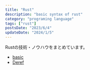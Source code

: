 ```yaml
---
title: "Rust"
description: "basic syntax of rust"
category: "programing language"
tags: ["rust"]
postsDate: "2023/6/4"
updateDate: "2024/1/5"
---
```


Rustの技術・ノウハウをまとめています。

- [basic](/article/rust/base)
- [Deref](/article/rust/deref)
